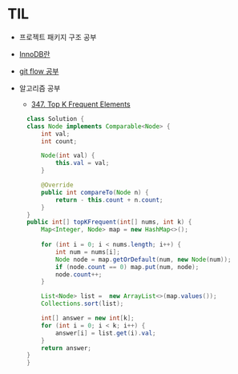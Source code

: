 # TIL

- 프로젝트 패키지 구조 공부
- [InnoDB란](https://letitkang.tistory.com/155)
- [git flow 공부](https://techblog.woowahan.com/2553/)

- 알고리즘 공부
  - [347. Top K Frequent Elements
](https://leetcode.com/problems/top-k-frequent-elements/submissions/)
  ```java
    class Solution {
    class Node implements Comparable<Node> {
        int val;
        int count;

        Node(int val) {
            this.val = val;
        }

        @Override
        public int compareTo(Node n) {
            return - this.count + n.count;
        }
    }
    public int[] topKFrequent(int[] nums, int k) {
        Map<Integer, Node> map = new HashMap<>();
        
        for (int i = 0; i < nums.length; i++) {
            int num = nums[i];
            Node node = map.getOrDefault(num, new Node(num));
            if (node.count == 0) map.put(num, node);
            node.count++;
        }

        List<Node> list =  new ArrayList<>(map.values());
        Collections.sort(list);

        int[] answer = new int[k];
        for (int i = 0; i < k; i++) {
            answer[i] = list.get(i).val;
        }
        return answer;
    }
    }
    ```